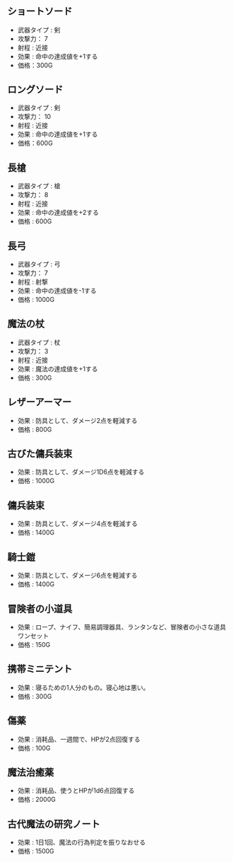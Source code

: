 #

## ショートソード
- 武器タイプ : 剣
- 攻撃力： 7
- 射程 : 近接
- 効果 : 命中の達成値を+1する
- 価格：300G

## ロングソード
- 武器タイプ : 剣
- 攻撃力： 10
- 射程 : 近接
- 効果 : 命中の達成値を+1する
- 価格：600G

## 長槍
- 武器タイプ : 槍
- 攻撃力： 8
- 射程 : 近接
- 効果 : 命中の達成値を+2する
- 価格 : 600G

## 長弓
- 武器タイプ : 弓
- 攻撃力： 7
- 射程 : 射撃
- 効果 : 命中の達成値を-1する
- 価格 : 1000G

## 魔法の杖
- 武器タイプ : 杖
- 攻撃力： 3
- 射程 : 近接
- 効果 : 魔法の達成値を+1する
- 価格 : 300G

## レザーアーマー
- 効果 : 防具として、ダメージ2点を軽減する
- 価格 : 800G

## 古びた傭兵装束
- 効果 : 防具として、ダメージ1D6点を軽減する
- 価格 : 1000G

## 傭兵装束
- 効果 : 防具として、ダメージ4点を軽減する
- 価格 : 1400G

## 騎士鎧
- 効果 : 防具として、ダメージ6点を軽減する
- 価格 : 1400G

## 冒険者の小道具
- 効果 : ロープ、ナイフ、簡易調理器具、ランタンなど、冒険者の小さな道具ワンセット
- 価格 : 150G

## 携帯ミニテント
- 効果 : 寝るための1人分のもの。寝心地は悪い。
- 価格 : 300G

## 傷薬
- 効果 : 消耗品、一週間で、HPが2点回復する
- 価格 : 100G

## 魔法治癒薬
- 効果 : 消耗品、使うとHPが1d6点回復する
- 価格 : 2000G

## 古代魔法の研究ノート
- 効果 : 1日1回、魔法の行為判定を振りなおせる
- 価格 : 1500G
